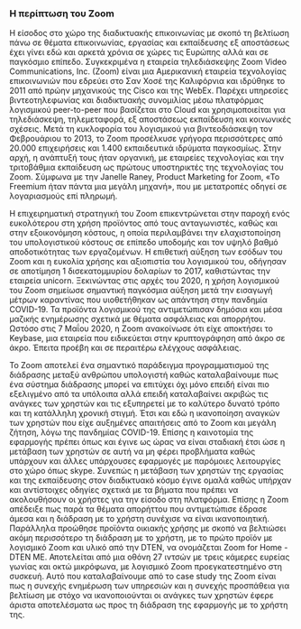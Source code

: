 ### Η περίπτωση του Zoom

Η είσοδος στο χώρο της διαδικτυακής επικοινωνίας με σκοπό τη βελτίωση πάνω σε θέματα επικοινωνίας, εργασίας και εκπαίδευσης εξ αποστάσεως έχει γίνει εδώ και αρκετά χρόνια σε χώρες τις Ευρώπης αλλά και σε παγκόσμιο επίπεδο. Συγκεκριμένα η εταιρεία τηλεδιάσκεψης Zoom Video Communications, Inc. (Zoom) είναι μια Αμερικανική εταιρεία τεχνολογίας επικοινωνιών που εδρεύει στο Σαν Χοσέ της Καλιφόρνια και ιδρύθηκε το 2011 από πρώην μηχανικούς της Cisco και της WebEx. Παρέχει υπηρεσίες βιντεοτηλεφωνίας και διαδικτυακής συνομιλίας μέσω πλατφόρμας λογισμικού peer-to-peer που βασίζεται στο Cloud και χρησιμοποιείται για τηλεδιάσκεψη, τηλεμεταφορά, εξ αποστάσεως εκπαίδευση και κοινωνικές σχέσεις. Μετά τη κυκλοφορία του λογισμικού για βιντεοδιάσκεψη τον Φεβρουάριου το 2013, το Zoom προσέλκυσε γρήγορα περισσότερες από 20.000 επιχειρήσεις και 1.400 εκπαιδευτικά ιδρύματα παγκοσμίως. Στην αρχή, η ανάπτυξή τους ήταν οργανική, με εταιρείες τεχνολογίας και την τριτοβάθμια εκπαίδευση ως πρώτους υποστηρικτές της τεχνολογίας του Zoom. Σύμφωνα με την Janelle Raney, Product Marketing for Zoom, «Το Freemium ήταν πάντα μια μεγάλη μηχανή», που με μετατροπές οδηγεί σε λογαριασμούς επί πληρωμή.

Η επιχειρηματική στρατηγική του Zoom επικεντρώνεται στην παροχή ενός ευκολότερου στη χρήση προϊόντος από τους ανταγωνιστές, καθώς και στην εξοικονόμηση κόστους, η οποία περιλαμβάνει την ελαχιστοποίηση του υπολογιστικού κόστους σε επίπεδο υποδομής και τον υψηλό βαθμό αποδοτικότητας των εργαζομένων. Η επιθετική αύξηση των εσόδων του Zoom και η ευκολία χρήσης και αξιοπιστία του λογισμικού του, οδήγησαν σε αποτίμηση 1 δισεκατομμυρίου δολαρίων το 2017, καθιστώντας την εταιρεία unicorn. Ξεκινώντας στις αρχές του 2020, η χρήση λογισμικού του Zoom σημείωσε σημαντική παγκόσμια αύξηση μετά την εισαγωγή μέτρων καραντίνας που υιοθετήθηκαν ως απάντηση στην πανδημία COVID-19. Τα προϊόντα λογισμικού της αντιμετώπισαν δημόσια και μέσα μαζικής ενημέρωσης σχετικά με θέματα ασφάλειας και απορρήτου. Ωστόσο στις 7 Μαΐου 2020, η Zoom ανακοίνωσε ότι είχε αποκτήσει το Keybase, μια εταιρεία που ειδικεύεται στην κρυπτογράφηση από άκρο σε άκρο. Έπειτα προέβη και σε περαιτέρω ελέγχους ασφάλειας.

Το Zoom αποτελεί ένα σημαντικό παράδειγμα προγραμματισμού της διάδρασης μεταξύ ανθρώπου υπολογιστή καθώς καταλαβαίνουμε πως ένα σύστημα διάδρασης μπορεί να επιτύχει όχι μόνο επειδή είναι πιο εξελιγμένο από τα υπόλοιπα αλλά επειδή καταλαβαίνει ακριβώς τις ανάγκες των χρηστών και τις εξυπηρετεί με το καλύτερο δυνατό τρόπο και τη κατάλληλη χρονική στιγμή. Έτσι και εδώ η ικανοποίηση αναγκών των χρηστών που είχε αυξημένες απαιτήσεις από το Zoom και μεγάλη ζήτηση, λόγω της πανδημίας COVID-19. Επίσης η καινοτομία της εφαρμογής πρέπει όπως και έγινε ως ώρας να είναι σταδιακή έτσι ώσε η μετάβαση των χρηστών σε αυτή να μη φέρει προβλήματα καθώς υπάρχουν και άλλες υπάρχουσες εφαρμογές με παρόμοιες λειτουργίες στο χώρο όπως skype. Συνεπώς η μετάβαση των χρηστών της εργασίας και της εκπαίδευσης στον διαδικτυακό κόσμο έγινε ομαλά καθώς υπήρχαν και αντίστοιχες οδηγίες σχετικά με τα βήματα που πρέπει να ακολουθήσουν οι χρήστες για την είσοδο στη πλατφόρμα. Επίσης η Zoom απέδειξε πως παρά τα θέματα απορήττου που αντιμετώπισε έδρασε άμεσα και η διάδραση με το χρήστη συνέχισε να είναι ικανοποιητική. Παράλληλα προώθησε προϊόντα οικιακής χρήσης με σκοπό να βελτιώσει ακόμη περισσότερο τη διάδραση με το χρήστη, με το πρώτο προϊόν με λογισμικό Zoom και υλικό από την DTEN, να ονομάζεται Zoom for Home - DTEN ME. Αποτελείται από μια οθόνη 27 ιντσών με τρεις κάμερες ευρείας γωνίας και οκτώ μικρόφωνα, με λογισμικό Zoom προεγκατεστημένο στη συσκευή. Αυτό που καταλαβαίνουμε από το case study της Zoom είναι πως η συνεχής ενημέρωση των υπηρεσιών και η συνεχής προσπάθεια για βελτίωση με στόχο να ικανοποιούνται οι ανάγκες των χρηστών έφερε άριστα αποτελέσματα ως προς τη διάδραση της εφαρμογής με το χρήστη της.

